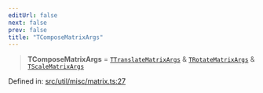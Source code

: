 ```yaml
---
editUrl: false
next: false
prev: false
title: "TComposeMatrixArgs"
---
```


> **TComposeMatrixArgs** = [`TTranslateMatrixArgs`](/api/fabric/namespaces/util/type-aliases/ttranslatematrixargs/) & [`TRotateMatrixArgs`](/api/fabric/namespaces/util/type-aliases/trotatematrixargs/) & [`TScaleMatrixArgs`](/api/fabric/namespaces/util/type-aliases/tscalematrixargs/)

Defined in: [src/util/misc/matrix.ts:27](https://github.com/fabricjs/fabric.js/blob/fea1b29b7495d9634e300bd4bfa43de097745805/src/util/misc/matrix.ts#L27)
